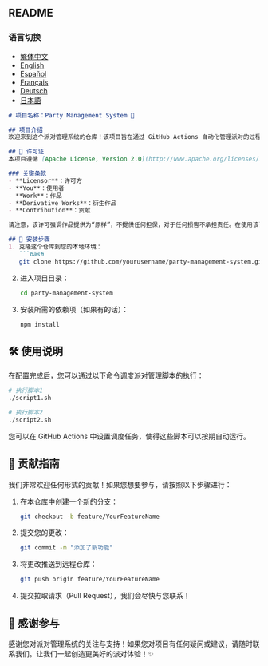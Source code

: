 ## README

### 语言切换
- [繁体中文](README/README_繁体中文.md)
- [English](README/README_English.md)
- [Español](README/README_Español.md)
- [Français](README/README_Français.md)
- [Deutsch](README/README_Deutsch.md)
- [日本語](README/README_日本語.md)

```markdown
# 项目名称：Party Management System 🎉

## 项目介绍
欢迎来到这个派对管理系统的仓库！该项目旨在通过 GitHub Actions 自动化管理派对的过程。我们通过调度两个脚本的执行来简化和优化派对策划和管理流程。此系统不仅提高了效率，还加强了团队协作。

## 📜 许可证
本项目遵循 [Apache License, Version 2.0](http://www.apache.org/licenses/LICENSE-2.0)。这个许可证为您使用、复制和分发软件及其他作品提供了条款和条件。它还允许您在某些条件下修改和再分发衍生作品。

### 关键条款
- **Licensor**：许可方
- **You**：使用者
- **Work**：作品
- **Derivative Works**：衍生作品
- **Contribution**：贡献

请注意，该许可强调作品提供为“原样”，不提供任何担保，对于任何损害不承担责任。在使用该许可证时，请确保遵循许可条款。

## 🚀 安装步骤
1. 克隆这个仓库到您的本地环境：
   ```bash
   git clone https://github.com/yourusername/party-management-system.git
   ```
2. 进入项目目录：
   ```bash
   cd party-management-system
   ```
3. 安装所需的依赖项（如果有的话）：
   ```bash
   npm install
   ```

## 🛠️ 使用说明
在配置完成后，您可以通过以下命令调度派对管理脚本的执行：
```bash
# 执行脚本1
./script1.sh

# 执行脚本2
./script2.sh
```

您可以在 GitHub Actions 中设置调度任务，使得这些脚本可以按期自动运行。

## 🤝 贡献指南
我们非常欢迎任何形式的贡献！如果您想要参与，请按照以下步骤进行：
1. 在本仓库中创建一个新的分支：
   ```bash
   git checkout -b feature/YourFeatureName
   ```
2. 提交您的更改：
   ```bash
   git commit -m "添加了新功能"
   ```
3. 将更改推送到远程仓库：
   ```bash
   git push origin feature/YourFeatureName
   ```
4. 提交拉取请求（Pull Request），我们会尽快与您联系！

## 🎉 感谢参与
感谢您对派对管理系统的关注与支持！如果您对项目有任何疑问或建议，请随时联系我们。让我们一起创造更美好的派对体验！✨
```
